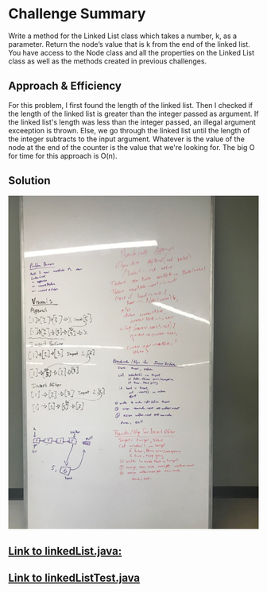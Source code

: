 # Challenge Summary
Write a method for the Linked List class which takes a number, k, as a parameter. 
Return the node’s value that is k from the end of the linked list. 
You have access to the Node class and all the properties on the Linked List class as well as the methods created in previous challenges.


## Approach & Efficiency
For this problem, I first found the length of the linked list. 
Then I checked if the length of the linked list is greater than the integer passed as argument. 
If the linked list's length was less than the integer passed, an illegal argument exceeption is thrown.
Else, we go through the linked list until the length of the integer subtracts to the input argument. Whatever is the value of the node at the end of the counter is the value that we're looking for.
The big O for time for this approach is O(n).

## Solution
![Linked list insertion](https://raw.githubusercontent.com/sadhikari07/data-structures-and-algorithms/master/java401_code_challenges/assets/linkedList.jpg)


## [Link to linkedList.java:](https://github.com/sadhikari07/data-structures-and-algorithms/blob/master/java401_code_challenges/src/main/java/java401_code_challenges/linkedlist/LinkedList.java)

## [Link to linkedListTest.java](https://github.com/sadhikari07/data-structures-and-algorithms/blob/master/java401_code_challenges/src/test/java/java401_code_challenges/linkedlist/LinkedListTest.java)
